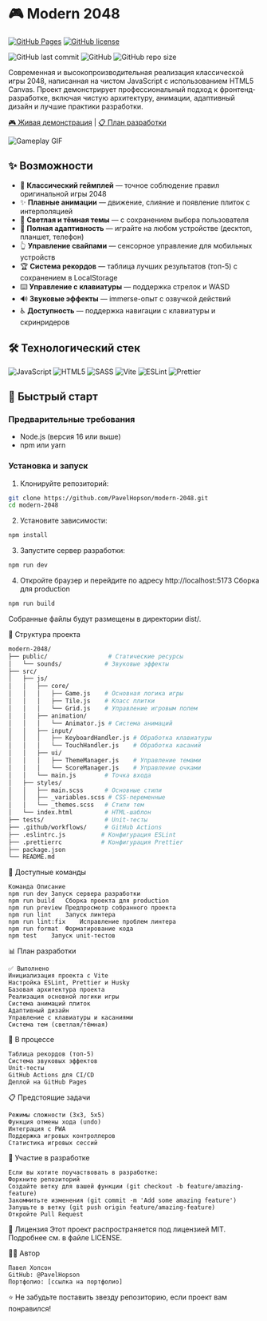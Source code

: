 # 🎮 Modern 2048
[![GitHub Pages](https://img.shields.io/badge/GitHub_Pages-Deployed-181717?logo=github)](https://PavelHopson.github.io/modern-2048)
[![GitHub license](https://img.shields.io/github/license/PavelHopson/modern-2048)](https://github.com/PavelHopson/modern-2048/blob/main/LICENSE)

![GitHub last commit](https://img.shields.io/github/last-commit/PavelHopson/modern-2048?style=for-the-badge)
![GitHub](https://img.shields.io/github/license/PavelHopson/modern-2048?style=for-the-badge)
![GitHub repo size](https://img.shields.io/github/repo-size/PavelHopson/modern-2048?style=for-the-badge)

Современная и высокопроизводительная реализация классической игры 2048, написанная на чистом JavaScript с использованием HTML5 Canvas. Проект демонстрирует профессиональный подход к фронтенд-разработке, включая чистую архитектуру, анимации, адаптивный дизайн и лучшие практики разработки.

[🎮 Живая демонстрация](https://pavelhopson.github.io/modern-2048/) | [📋 План разработки](#-план-разработки)

![Gameplay GIF](./gameplay.gif)

## ✨ Возможности

- 🎯 **Классический геймплей** — точное соблюдение правил оригинальной игры 2048
- ✨ **Плавные анимации** — движение, слияние и появление плиток с интерполяцией
- 🌙 **Светлая и тёмная темы** — с сохранением выбора пользователя
- 📱 **Полная адаптивность** — играйте на любом устройстве (десктоп, планшет, телефон)
- 👆 **Управление свайпами** — сенсорное управление для мобильных устройств
- 🏆 **Система рекордов** — таблица лучших результатов (топ-5) с сохранением в LocalStorage
- ⌨️ **Управление с клавиатуры** — поддержка стрелок и WASD
- 🔊 **Звуковые эффекты** — immerse-опыт с озвучкой действий
- ♿ **Доступность** — поддержка навигации с клавиатуры и скринридеров

## 🛠 Технологический стек

![JavaScript](https://img.shields.io/badge/JavaScript-ES6%2B-F7DF1E?style=flat-square&logo=javascript&logoColor=black)
![HTML5](https://img.shields.io/badge/HTML5-Canvas-E34F26?style=flat-square&logo=html5&logoColor=white)
![SASS](https://img.shields.io/badge/SASS-CSS-CC6699?style=flat-square&logo=sass&logoColor=white)
![Vite](https://img.shields.io/badge/Vite-Build-646CFF?style=flat-square&logo=vite&logoColor=white)
![ESLint](https://img.shields.io/badge/ESLint-Linting-4B32C3?style=flat-square&logo=eslint&logoColor=white)
![Prettier](https://img.shields.io/badge/Prettier-Formatting-F7B93E?style=flat-square&logo=prettier&logoColor=black)

## 🚀 Быстрый старт

### Предварительные требования

- Node.js (версия 16 или выше)
- npm или yarn

### Установка и запуск

1. Клонируйте репозиторий:
```bash
git clone https://github.com/PavelHopson/modern-2048.git
cd modern-2048
```
2. Установите зависимости:
```bash
npm install
```
3. Запустите сервер разработки:
```bash
npm run dev
```
4. Откройте браузер и перейдите по адресу http://localhost:5173
Сборка для production
```bash
npm run build
```
Собранные файлы будут размещены в директории dist/.

📁 Структура проекта
```bash
modern-2048/
├── public/                 # Статические ресурсы
│   └── sounds/            # Звуковые эффекты
├── src/
│   ├── js/
│   │   ├── core/
│   │   │   ├── Game.js    # Основная логика игры
│   │   │   ├── Tile.js    # Класс плитки
│   │   │   └── Grid.js    # Управление игровым полем
│   │   ├── animation/
│   │   │   └── Animator.js # Система анимаций
│   │   ├── input/
│   │   │   ├── KeyboardHandler.js # Обработка клавиатуры
│   │   │   └── TouchHandler.js    # Обработка касаний
│   │   ├── ui/
│   │   │   ├── ThemeManager.js    # Управление темами
│   │   │   └── ScoreManager.js    # Управление очками
│   │   └── main.js        # Точка входа
│   ├── styles/
│   │   ├── main.scss      # Основные стили
│   │   ├── _variables.scss # CSS-переменные
│   │   └── _themes.scss   # Стили тем
│   └── index.html         # HTML-шаблон
├── tests/                 # Unit-тесты
├── .github/workflows/     # GitHub Actions
├── .eslintrc.js          # Конфигурация ESLint
├── .prettierrc           # Конфигурация Prettier
├── package.json
└── README.md
```

📝 Доступные команды
```
Команда	Описание
npm run dev	Запуск сервера разработки
npm run build	Сборка проекта для production
npm run preview	Предпросмотр собранного проекта
npm run lint	Запуск линтера
npm run lint:fix	Исправление проблем линтера
npm run format	Форматирование кода
npm test	Запуск unit-тестов
```
📊 План разработки
```
✅ Выполнено
Инициализация проекта с Vite
Настройка ESLint, Prettier и Husky
Базовая архитектура проекта
Реализация основной логики игры
Система анимаций плиток
Адаптивный дизайн
Управление с клавиатуры и касаниями
Система тем (светлая/тёмная)
```
🔄 В процессе
```
Таблица рекордов (топ-5)
Система звуковых эффектов
Unit-тесты
GitHub Actions для CI/CD
Деплой на GitHub Pages
```
📋 Предстоящие задачи
```
Режимы сложности (3x3, 5x5)
Функция отмены хода (undo)
Интеграция с PWA
Поддержка игровых контроллеров
Статистика игровых сессий
```
🤝 Участие в разработке
```
Если вы хотите поучаствовать в разработке:
Форкните репозиторий
Создайте ветку для вашей функции (git checkout -b feature/amazing-feature)
Закоммитьте изменения (git commit -m 'Add some amazing feature')
Запушьте в ветку (git push origin feature/amazing-feature)
Откройте Pull Request
```
📄 Лицензия
Этот проект распространяется под лицензией MIT. Подробнее см. в файле LICENSE.

👨‍💻 Автор
```
Павел Хопсон
GitHub: @PavelHopson
Портфолио: [ссылка на портфолио]
```
⭐ Не забудьте поставить звезду репозиторию, если проект вам понравился!
